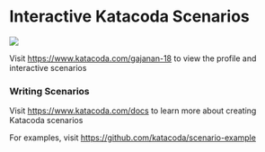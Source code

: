# Interactive Katacoda Scenarios

[![](http://shields.katacoda.com/katacoda/gajanan-18/count.svg)](https://www.katacoda.com/gajanan-18 "Get your profile on Katacoda.com")

Visit https://www.katacoda.com/gajanan-18 to view the profile and interactive scenarios

### Writing Scenarios
Visit https://www.katacoda.com/docs to learn more about creating Katacoda scenarios

For examples, visit https://github.com/katacoda/scenario-example
